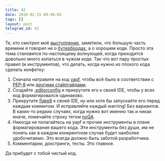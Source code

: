 ```yaml
---
title: 42
date: 2018-02-15 09:40:03
tags: []
layout: post
telegram_id: 42
---
```


Те, кто смотрел моё [выступление](https://m.youtube.com/watch?v=Htg3FE3GbJ4), заметили, что большую часть времени я говорил не о [бутербродах](https://github.com/orsinium/djburger), а о хорошем коде. Просто эта тема становится по-настоящему волнующей, когда приходится довольно много копаться в чужом коде. Так что вот пару простых правил (и инструментов), что делать, когда нужно из плохого кода сделать конфетку:

1. Сначала натравите на код [yapf](https://github.com/google/yapf), чтобы всё было в соответствии с [PEP-8](https://www.python.org/dev/peps/pep-0008/) или [другими стайлгайдами](https://github.com/google/yapf/blob/master/yapf/yapflib/style.py#L322).
2. Создайте [.editorconfig](http://editorconfig.org/) и прикрутите его к своей IDE, чтобы у всех код форматировался одинаково.
3. Прикрутите [flake8](https://habrahabr.ru/company/dataart/blog/318776/) к своей IDE, ну или хотя бы запускайте его перед каждым коммитом. И исправляйте каждый warning! Без вариантов. В каких-то редких случаях, когда нужно вот именно так и никак иначе, помечайте строку тегом [noQA](https://github.com/PyCQA/pycodestyle/issues/476).
4. Никогда не полагайтесь на yapf и прочие инструменты в плане форматирования вашего кода. Эти инструменты без души, им не понять как в каждом конкрентном случае будет наиболее удобочитаемо. Это всегда должно быть заботой разработчика.
5. Комментарии, докстринги, тесты. Это главное.

Да прибудет с тобой чистый код.

